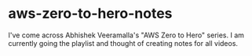 # aws-zero-to-hero-notes
I've come across Abhishek Veeramalla's "AWS Zero to Hero" series. I am currently going the playlist and thought of creating notes for all videos. 
